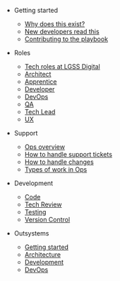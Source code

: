 * Getting started
  * [Why does this exist?](getting-started/why.md)
  * [New developers read this](getting-started/a-warm-welcome.md)
  * [Contributing to the playbook](contributing.md)

* Roles
  * [Tech roles at LGSS Digital](/roles/00-intro.md)
  * [Architect](roles/architect.md)
  * [Apprentice](roles/apprentice.md)
  * [Developer](roles/developer.md)
  * [DevOps](roles/devops.md)
  * [QA](roles/qa.md)
  * [Tech Lead](roles/tech-lead.md)
  * [UX](roles/ux.md)

* Support
  * [Ops overview](support/operations.md)
  * [How to handle support tickets](support/handling-tickets.md)
  * [How to handle changes](support/handling-changes.md)
  * [Types of work in Ops](support/two-types-of-work.md)

* Development
  * [Code](development/code.md)
  * [Tech Review](development/tech-review.md)
  * [Testing](development/testing.md)
  * [Version Control](development/version-control.md)

* Outsystems
  * [Getting started](outsystems/getting-started.md)
  * [Architecture](outsystems/architecture.md)
  * [Development](outsystems/development.md)
  * [DevOps](outsystems/devops.md)

  

<!--* Guide

  * [Deploy](deploy.md)
  * [Helpers](helpers.md)
  * [Vue compatibility](vue.md)
  * [CDN](cdn.md)
  * [Offline Mode(PWA)](pwa.md)
  * [Server-Side Rendering(SSR)](ssr.md)
  * [Embed Files <sup style="color:red">(new)<sup>](embed-files.md)

* [Awesome docsify](awesome.md)
* [Changelog](changelog.md)-->